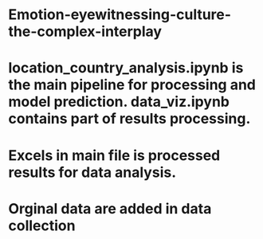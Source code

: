 # Emotion-eyewitnessing-culture-the-complex-interplay

# location_country_analysis.ipynb is the main pipeline for processing and model prediction. data_viz.ipynb contains part of results processing.

# Excels in main file is processed results for data analysis.

# Orginal data are added in data collection

